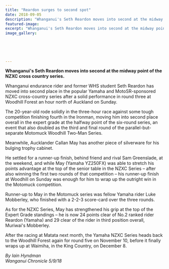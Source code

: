 ```yaml
---
title: "Reardon surges to second spot"
date: 2018-09-05
description: "Whanganui's Seth Reardon moves into second at the midway point of the NZXC cross country series..."
featured-image: 
excerpt: "Whanganui's Seth Reardon moves into second at the midway point of the NZXC cross country series."
image_gallery:
	
	
	
	
	
---
```


<p><strong>Whanganui's Seth Reardon moves into second at the midway point of the NZXC cross country series.</strong></p>
<p class="element element-paragraph">Whanganui endurance rider and former WHS student Seth Reardon has moved into second place in the popular Yamaha and MotoSR-sponsored NZXC cross-country series after a solid performance in round three at Woodhill Forest an hour north of Auckland on Sunday.</p>
<p class="element element-paragraph">The 20-year-old rode solidly in the three-hour race against some tough competition finishing fourth in the Ironman, moving him into second place overall in the expert grade at the halfway point of the six-round series, an event that also doubled as the third and final round of the parallel-but-separate Motomuck Woodhill Two-Man Series.</p>
<p class="element element-paragraph">Meanwhile, Aucklander Callan May has another piece of silverware for his bulging trophy cabinet.</p>
<p class="element element-paragraph">He settled for a runner-up finish, behind friend and rival Sam Greenslade, at the weekend, and while May (Yamaha YZ250FX) was able to stretch his points advantage at the top of the senior table in the NZXC Series &ndash; after also winning the first two rounds of that competition &ndash; his runner-up finish at Woodhill on Sunday was enough for him to wrap up the outright win in the Motomuck competition.</p>
<p class="element element-paragraph">Runner-up to May in the Motomuck series was fellow Yamaha rider Luke Mobberley, who finished with a 2-2-3 score-card over the three rounds.</p>
<p class="element element-paragraph">As for the NZXC Series, May has strengthened his grip at the top of the Expert Grade standings &ndash; he is now 24 points clear of No.2 ranked rider Reardon (Yamaha) and 29 clear of the rider in third position overall, Muriwai's Mobberley.</p>
<p class="element element-paragraph">After the racing at Matata next month, the Yamaha NZXC Series heads back to the Woodhill Forest again for round five on November 10, before it finally wraps up at Waimiha, in the King Country, on December 8.</p>
<p class="element element-paragraph"><em>By Iain Hyndman</em><br /><em>Wanganui Chronicle 5/9/18</em></p>

